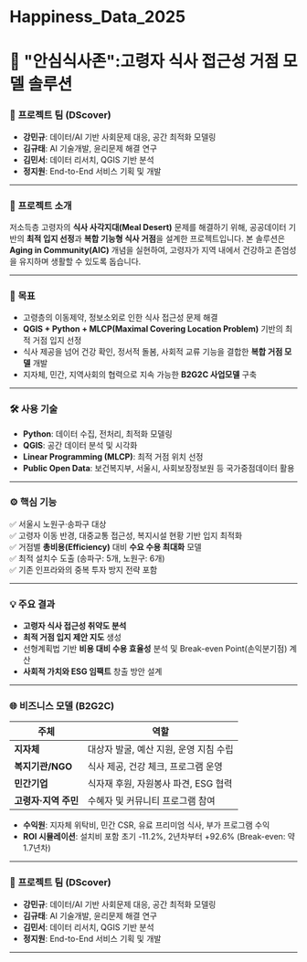 # Happiness_Data_2025

# 🥗 "안심식사존":고령자 식사 접근성 거점 모델 솔루션


### 📝 **프로젝트 팀 (DScover)**
- **강민규**: 데이터/AI 기반 사회문제 대응, 공간 최적화 모델링
- **김규태**: AI 기술개발, 윤리문제 해결 연구
- **김민서**: 데이터 리서치, QGIS 기반 분석
- **정지원**: End-to-End 서비스 기획 및 개발

---

### 👵 **프로젝트 소개**
저소득층 고령자의 **식사 사각지대(Meal Desert)** 문제를 해결하기 위해, 공공데이터 기반의 **최적 입지 선정**과 **복합 기능형 식사 거점**을 설계한 프로젝트입니다. 본 솔루션은 **Aging in Community(AIC)** 개념을 실현하여, 고령자가 지역 내에서 건강하고 존엄성을 유지하며 생활할 수 있도록 돕습니다.

---

### 🚀 **목표**
- 고령층의 이동제약, 정보소외로 인한 식사 접근성 문제 해결
- **QGIS + Python + MLCP(Maximal Covering Location Problem)** 기반의 최적 거점 입지 선정
- 식사 제공을 넘어 건강 확인, 정서적 돌봄, 사회적 교류 기능을 결합한 **복합 거점 모델** 개발
- 지자체, 민간, 지역사회의 협력으로 지속 가능한 **B2G2C 사업모델** 구축

---

### 🛠 **사용 기술**
- **Python**: 데이터 수집, 전처리, 최적화 모델링
- **QGIS**: 공간 데이터 분석 및 시각화
- **Linear Programming (MLCP)**: 최적 거점 위치 선정
- **Public Open Data**: 보건복지부, 서울시, 사회보장정보원 등 국가중점데이터 활용

---

### ⚙️ **핵심 기능**
✅ 서울시 노원구·송파구 대상  
✅ 고령자 이동 반경, 대중교통 접근성, 복지시설 현황 기반 입지 최적화  
✅ 거점별 **총비용(Efficiency)** 대비 **수요 수용 최대화** 모델  
✅ 최적 설치수 도출 (송파구: 5개, 노원구: 6개)  
✅ 기존 인프라와의 중복 투자 방지 전략 포함

---

### 💡 **주요 결과**
- **고령자 식사 접근성 취약도 분석**
- **최적 거점 입지 제안 지도** 생성
- 선형계획법 기반 **비용 대비 수용 효율성** 분석 및 Break-even Point(손익분기점) 계산
- **사회적 가치와 ESG 임팩트** 창출 방안 설계

---

### 🌐 **비즈니스 모델 (B2G2C)**
| 주체 | 역할 |
|------|------|
| **지자체** | 대상자 발굴, 예산 지원, 운영 지침 수립 |
| **복지기관/NGO** | 식사 제공, 건강 체크, 프로그램 운영 |
| **민간기업** | 식자재 후원, 자원봉사 파견, ESG 협력 |
| **고령자·지역 주민** | 수혜자 및 커뮤니티 프로그램 참여 |

- **수익원**: 지자체 위탁비, 민간 CSR, 유료 프리미엄 식사, 부가 프로그램 수익
- **ROI 시뮬레이션**: 설치비 포함 초기 -11.2%, 2년차부터 +92.6% (Break-even: 약 1.7년차)

---

### 📝 **프로젝트 팀 (DScover)**
- **강민규**: 데이터/AI 기반 사회문제 대응, 공간 최적화 모델링
- **김규태**: AI 기술개발, 윤리문제 해결 연구
- **김민서**: 데이터 리서치, QGIS 기반 분석
- **정지원**: End-to-End 서비스 기획 및 개발

---

